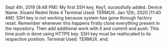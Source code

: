 Sept 4th, 2019 [8:48 PM]: My first SSH key, Key1, sucessfully added.
			  Device Name: Xioami Redmi Note 4
			  Terminal Used: TERMUX.
Jan 12th, 2020 [11:40 AM]: SSH key is not working because system has gone through factory reset.
			   Remember whenever this happens firstly clone everything present in the repository.
			   Then add additional work with it and commit and push.
			   This time push is done using HTTPS key.
			   SSH key must be reallocated to its respective position.
			   Terminal Used: TERMUX.
end.
